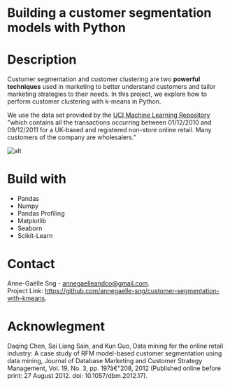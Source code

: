 # Building a customer segmentation models with Python

# Description 

Customer segmentation and customer clustering are two **powerful techniques** used in marketing to better understand customers and tailor marketing strategies to their needs. In this project, we explore how to perform customer clustering with k-means in Python.

We use the data set provided by the [UCI Machine Learning Repository](https://archive.ics.uci.edu/ml/datasets/online+retail) "which contains all the transactions occurring between 01/12/2010 and 09/12/2011 for a UK-based and registered non-store online retail. Many customers of the company are wholesalers."

![alt](https://images.unsplash.com/photo-1522543558187-768b6df7c25c?ixlib=rb-4.0.3&ixid=MnwxMjA3fDB8MHxwaG90by1wYWdlfHx8fGVufDB8fHx8&auto=format&fit=crop&w=2070&q=80)

# Build with 
<ul>
    <li> Pandas
    <li> Numpy
    <li> Pandas Profiling
    <li> Matplotlib
    <li> Seaborn
    <li> Scikit-Learn
</ul> 

# Contact

Anne-Gaëlle Sng - annegaelleandco@gmail.com.  
Project Link: https://github.com/annegaelle-sng/customer-segmentation-with-kmeans. 

# Acknowlegment 

Daqing Chen, Sai Liang Sain, and Kun Guo, Data mining for the online retail industry: A case study of RFM model-based customer segmentation using data mining, Journal of Database Marketing and Customer Strategy Management, Vol. 19, No. 3, pp. 197â€“208, 2012 (Published online before print: 27 August 2012. doi: 10.1057/dbm.2012.17).
